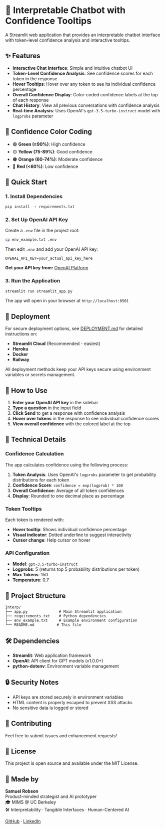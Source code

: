 # 🤖 Interpretable Chatbot with Confidence Tooltips

A Streamlit web application that provides an interpretable chatbot interface with token-level confidence analysis and interactive tooltips.

## ✨ Features

- **Interactive Chat Interface**: Simple and intuitive chatbot UI
- **Token-Level Confidence Analysis**: See confidence scores for each token in the response
- **Hover Tooltips**: Hover over any token to see its individual confidence percentage
- **Overall Confidence Display**: Color-coded confidence labels at the top of each response
- **Chat History**: View all previous conversations with confidence analysis
- **Real-time Analysis**: Uses OpenAI's `gpt-3.5-turbo-instruct` model with `logprobs` parameter

## 🎨 Confidence Color Coding

- 🟢 **Green (≥90%)**: High confidence
- 🟡 **Yellow (75-89%)**: Good confidence  
- 🟠 **Orange (60-74%)**: Moderate confidence
- 🔴 **Red (<60%)**: Low confidence

## 🚀 Quick Start

### 1. Install Dependencies

```bash
pip install -r requirements.txt
```

### 2. Set Up OpenAI API Key

Create a `.env` file in the project root:

```bash
cp env_example.txt .env
```

Then edit `.env` and add your OpenAI API key:

```
OPENAI_API_KEY=your_actual_api_key_here
```

**Get your API key from:** [OpenAI Platform](https://platform.openai.com/api-keys)

### 3. Run the Application

```bash
streamlit run streamlit_app.py
```

The app will open in your browser at `http://localhost:8501`

## 🚀 Deployment

For secure deployment options, see [DEPLOYMENT.md](DEPLOYMENT.md) for detailed instructions on:

- **Streamlit Cloud** (Recommended - easiest)
- **Heroku**
- **Docker**
- **Railway**

All deployment methods keep your API keys secure using environment variables or secrets management.

## 📖 How to Use

1. **Enter your OpenAI API key** in the sidebar
2. **Type a question** in the input field
3. **Click Send** to get a response with confidence analysis
4. **Hover over tokens** in the response to see individual confidence scores
5. **View overall confidence** with the colored label at the top

## 🔧 Technical Details

### Confidence Calculation

The app calculates confidence using the following process:

1. **Token Analysis**: Uses OpenAI's `logprobs` parameter to get probability distributions for each token
2. **Confidence Score**: `confidence = exp(logprob) * 100`
3. **Overall Confidence**: Average of all token confidences
4. **Display**: Rounded to one decimal place as percentage

### Token Tooltips

Each token is rendered with:
- **Hover tooltip**: Shows individual confidence percentage
- **Visual indicator**: Dotted underline to suggest interactivity
- **Cursor change**: Help cursor on hover

### API Configuration

- **Model**: `gpt-3.5-turbo-instruct`
- **Logprobs**: 5 (returns top 5 probability distributions per token)
- **Max Tokens**: 150
- **Temperature**: 0.7

## 📁 Project Structure

```
Interp/
├── app.py              # Main Streamlit application
├── requirements.txt    # Python dependencies
├── env_example.txt     # Example environment configuration
└── README.md          # This file
```

## 🛠️ Dependencies

- **Streamlit**: Web application framework
- **OpenAI**: API client for GPT models (v1.0.0+)
- **python-dotenv**: Environment variable management

## 🔒 Security Notes

- API keys are stored securely in environment variables
- HTML content is properly escaped to prevent XSS attacks
- No sensitive data is logged or stored

## 🤝 Contributing

Feel free to submit issues and enhancement requests!

## 📄 License

This project is open source and available under the MIT License. 

## 👤 Made by

**Samuel Robson**  
Product-minded strategist and AI prototyper  
🎓 MIMS @ UC Berkeley  
🛠️ Interpretability · Tangible Interfaces · Human-Centered AI

[GitHub](https://github.com/samuelrobson4) · [LinkedIn](https://www.linkedin.com/in/samuelrobson1/)
